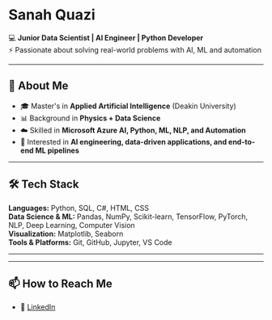 # Sanah Quazi  

💻 **Junior Data Scientist | AI Engineer | Python Developer**   
⚡ Passionate about solving real-world problems with AI, ML and automation  

---

## 🚀 About Me
- 🎓 Master's in **Applied Artificial Intelligence** (Deakin University)  
- 📊 Background in **Physics + Data Science**  
- ☁️ Skilled in **Microsoft Azure AI, Python, ML, NLP, and Automation**   
- 🎯 Interested in **AI engineering, data-driven applications, and end-to-end ML pipelines**  

---

## 🛠️ Tech Stack
**Languages:** Python, SQL, C#, HTML, CSS  
**Data Science & ML:** Pandas, NumPy, Scikit-learn, TensorFlow, PyTorch, NLP, Deep Learning, Computer Vision  
**Visualization:** Matplotlib, Seaborn  
**Tools & Platforms:** Git, GitHub, Jupyter, VS Code 
<!--**Cloud & Deployment:** Microsoft Azure AI Services, MLOps-->

---
<!--
## 📌 Featured Projects
🌟 [**Smart Task Automation Tool**](https://github.com/<your-username>/smart-task-automation)  
🗂️ Python tool for automating file organization and report generation.  

🌟 [**Sentiment Analysis (NLP)**](https://github.com/<your-username>/sentiment-analysis-nlp)  
📝 ML model for classifying customer reviews with a Streamlit demo.  

🌟 [**Sports Stats Dashboard**](https://github.com/<your-username>/sports-stats-dashboard)  
⚽ Data pipeline + dashboard for visualizing live sports statistics. 
-->
---

## 📫 How to Reach Me
- 💼 [LinkedIn](linkedin.com/in/sanah-quazi)  
<!--- 📧 Email: qsanah16@gmail.com  -->

